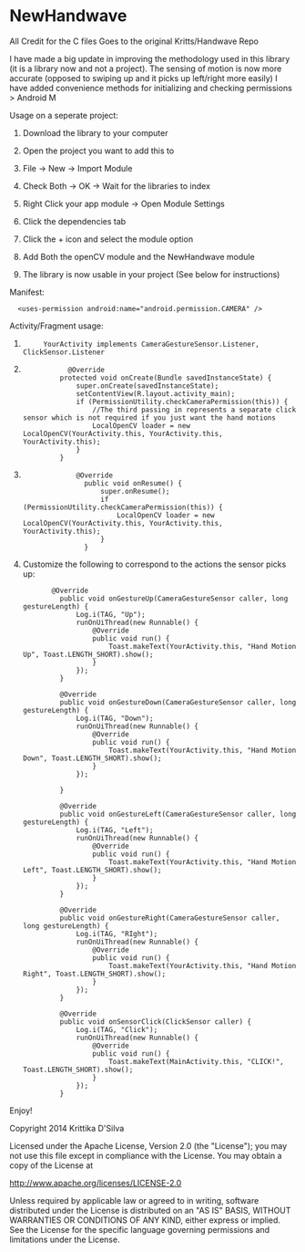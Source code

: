 # NewHandwave

All Credit for the C files Goes to the original Kritts/Handwave Repo

I have made a big update in improving the methodology used in this library (it is a library now and not a project).
The sensing of motion is now more accurate (opposed to swiping up and it picks up left/right more easily)
I have added convenience methods for initializing and checking permissions > Android M

Usage on a seperate project:

1. Download the library to your computer

2. Open the project you want to add this to

3. File -> New -> Import Module

4. Check Both -> OK -> Wait for the libraries to index

5. Right Click your app module -> Open Module Settings

6. Click the dependencies tab 

7. Click the + icon and select the module option

8. Add Both the openCV module and the NewHandwave module

9. The library is now usable in your project (See below for instructions)



Manifest:

      <uses-permission android:name="android.permission.CAMERA" />


Activity/Fragment usage:

1. 
            YourActivity implements CameraGestureSensor.Listener, ClickSensor.Listener

2. 
                  @Override
                protected void onCreate(Bundle savedInstanceState) {
                    super.onCreate(savedInstanceState);
                    setContentView(R.layout.activity_main);
                    if (PermissionUtility.checkCameraPermission(this)) {
                        //The third passing in represents a separate click sensor which is not required if you just want the hand motions
                        LocalOpenCV loader = new LocalOpenCV(YourActivity.this, YourActivity.this, YourActivity.this);
                    }
                }

3. 
                    @Override
                      public void onResume() {
                          super.onResume();
                          if (PermissionUtility.checkCameraPermission(this)) {
                              LocalOpenCV loader = new LocalOpenCV(YourActivity.this, YourActivity.this, YourActivity.this);
                          }
                      }

4. Customize the following to correspond to the actions the sensor picks up:

              @Override
                public void onGestureUp(CameraGestureSensor caller, long gestureLength) {
                    Log.i(TAG, "Up");
                    runOnUiThread(new Runnable() {
                        @Override
                        public void run() {
                            Toast.makeText(YourActivity.this, "Hand Motion Up", Toast.LENGTH_SHORT).show();
                        }
                    });
                }

                @Override
                public void onGestureDown(CameraGestureSensor caller, long gestureLength) {
                    Log.i(TAG, "Down");
                    runOnUiThread(new Runnable() {
                        @Override
                        public void run() {
                            Toast.makeText(YourActivity.this, "Hand Motion Down", Toast.LENGTH_SHORT).show();
                        }
                    });

                }

                @Override
                public void onGestureLeft(CameraGestureSensor caller, long gestureLength) {
                    Log.i(TAG, "Left");
                    runOnUiThread(new Runnable() {
                        @Override
                        public void run() {
                            Toast.makeText(YourActivity.this, "Hand Motion Left", Toast.LENGTH_SHORT).show();
                        }
                    });
                }

                @Override
                public void onGestureRight(CameraGestureSensor caller, long gestureLength) {
                    Log.i(TAG, "RIght");
                    runOnUiThread(new Runnable() {
                        @Override
                        public void run() {
                            Toast.makeText(YourActivity.this, "Hand Motion Right", Toast.LENGTH_SHORT).show();
                        }
                    });
                }
                
                @Override
                public void onSensorClick(ClickSensor caller) {
                    Log.i(TAG, "Click");
                    runOnUiThread(new Runnable() {
                        @Override
                        public void run() {
                            Toast.makeText(MainActivity.this, "CLICK!", Toast.LENGTH_SHORT).show();
                        }
                    });
                }
                
 Enjoy!

Copyright 2014 Krittika D'Silva

Licensed under the Apache License, Version 2.0 (the "License");
you may not use this file except in compliance with the License.
You may obtain a copy of the License at

   http://www.apache.org/licenses/LICENSE-2.0

Unless required by applicable law or agreed to in writing, software
distributed under the License is distributed on an "AS IS" BASIS,
WITHOUT WARRANTIES OR CONDITIONS OF ANY KIND, either express or implied.
See the License for the specific language governing permissions and
limitations under the License.
